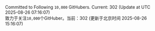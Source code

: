 Committed to Following `10,000` GitHubers. Current: <!-- FOLLOWING_COUNT -->302<!-- FOLLOWING_COUNT --> (Update at UTC <!-- LAST_UPDATED -->2025-08-26 07:16:07<!-- LAST_UPDATED -->)<br>
致力于关注`10,000`个GitHuber。当前：<!-- FOLLOWING_COUNT -->302<!-- FOLLOWING_COUNT --> (更新于北京时间 <!-- LAST_UPDATED_CST -->2025-08-26 15:16:07<!-- LAST_UPDATED_CST -->)
